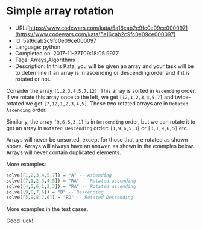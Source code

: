 # Simple  array rotation

 - URL:[https://www.codewars.com/kata/5a16cab2c9fc0e09ce000097](https://www.codewars.com/kata/5a16cab2c9fc0e09ce000097)
 - Id: 5a16cab2c9fc0e09ce000097
 - Language: python
 - Completed on: 2017-11-27T09:18:05.997Z
 - Tags: Arrays,Algorithms
 - Description:
In this Kata, you will be given an array and your task will be to determine if an array is in ascending or descending order and if it is rotated or not. 

Consider the array `[1,2,3,4,5,7,12]`. This array is sorted in `Ascending` order. If we rotate this array once to the left, we get `[12,1,2,3,4,5,7]` and twice-rotated we get `[7,12,1,2,3,4,5]`. These two rotated arrays are in `Rotated Ascending` order.

Similarly, the array `[9,6,5,3,1]` is in `Descending` order, but we can rotate it to get an array in `Rotated Descending` order: `[1,9,6,5,3]` or `[3,1,9,6,5]` etc.

Arrays will never be unsorted, except for those that are rotated as shown above. Arrays will always have an answer, as shown in the examples below.
Arrays will never contain duplicated elements.

More examples:
```Haskell
solve([1,2,3,4,5,7]) = "A" -- Ascending
solve([7,1,2,3,4,5]) = "RA" -- Rotated ascending
solve([4,5,6,1,2,3]) = "RA" -- Rotated ascending
solve([9,8,7,6]) = "D" -- Descending
solve([5,9,8,7,6]) = "RD" -- Rotated Descending
```
More examples in the test cases. 

Good luck!
